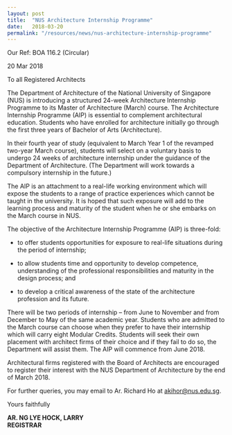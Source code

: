 ```yaml
---
layout: post
title:  "NUS Architecture Internship Programme"
date:   2018-03-20
permalink: "/resources/news/nus-architecture-internship-programme"
---
```

Our Ref: BOA 116.2 (Circular) 

20 Mar 2018 

To all Registered Architects 

The Department of Architecture of the National University of Singapore (NUS) is introducing a structured 24-week Architecture Internship Programme to its Master of Architecture (March) course. The Architecture Internship Programme (AIP) is essential to complement architectural education. Students who have enrolled for architecture initially go through the first three years of Bachelor of Arts (Architecture). 

In their fourth year of study (equivalent to March Year 1 of the revamped two-year March course), students will select on a voluntary basis to undergo 24 weeks of architecture internship under the guidance of the Department of Architecture. (The Department will work towards a compulsory internship in the future.) 

The AIP is an attachment to a real-life working environment which will expose the students to a range of practice experiences which cannot be taught in the university. It is hoped that such exposure will add to the learning process and maturity of the student when he or she embarks on the March course in NUS. 

The objective of the Architecture Internship Programme (AIP) is three-fold: 

* to offer students opportunities for exposure to real-life situations during the period of internship;

* to allow students time and opportunity to develop competence, understanding of the professional responsibilities and maturity in the design process; and

* to develop a critical awareness of the state of the architecture profession and its future. 

There will be two periods of internship – from June to November and from December to May of the same academic year. Students who are admitted to the March course can choose when they prefer to have their internship which will carry eight Modular Credits. Students will seek their own placement with architect firms of their choice and if they fail to do so, the Department will assist them. The AIP will commence from June 2018. 

Architectural firms registered with the Board of Architects are encouraged to register their interest with the NUS Department of Architecture by the end of March 2018.

For further queries, you may email to Ar. Richard Ho at akihor@nus.edu.sg. 

Yours faithfully 

**AR. NG LYE HOCK, LARRY <br/> REGISTRAR** 

